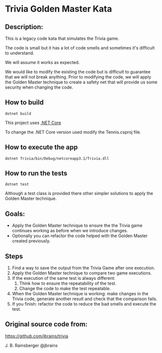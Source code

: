 # Trivia Golden Master Kata

## Description:
This is a legacy code kata that simulates the Trivia game.

The code is small but it has a lot of code smells and sometimes it's difficult to understand.

We will assume it works as expected.

We would like to modify the existing the code but is difficult to guarantee that we will not break anything. 
Prior to modifying the code, we will apply the Golden Master technique to create a safety net that will provide us some security when changing the code.

## How to build 
    dotnet build

This project uses [.NET Core](https://www.microsoft.com/net/download)

To change the .NET Core version used modify the Tennis.csproj file.

## How to execute the app
    dotnet Trivia/bin/Debug/netcoreapp3.1/Trivia.dll

## How to run the tests
    dotnet test

Although a test class is provided there other simpler solutions to apply the Golden Master technique.

## Goals:
- Apply the Golden Master technique to ensure the the Trivia game continues working as before when we introduce changes.
- Optionally you can refactor the code helped with the Golden Master created previously.

## Steps
1. Find a way to save the output from the Trivia Game after one execution.
2. Apply the Golden Master technique to compare two game executions.
3. If the execution of the same test is always different:
    1. Think how to ensure the repeatability of the test.
    2. Change the code to make the test repeatable.
4. When the Golden Master technique is working: make changes in the Trivia code, generate another result and check that the comparison fails.
5. If you finish: refactor the code to reduce the bad smells and execute the test.

## Original source code from:
https://github.com/jbrains/trivia

J. B. Rainsberger @jbrains


